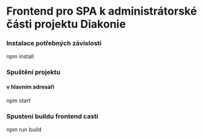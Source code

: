 # Frontend pro SPA k administrátorské části projektu Diakonie

### Instalace potřebných závislostí 
npm install

### Spuštění projektu
#### v hlavním adresáři
npm start

### Spusteni buildu frontend casti
npm run build
